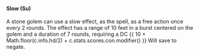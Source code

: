 #### **Slow** (Su)

A stone golem can use a slow effect, as the spell, as a free action once every 2 rounds.
The effect has a range of 10 feet in a burst centered on the golem and a duration of 7 rounds, requiring a DC {{ 10 + Math.floor(c.info.hd/2) + c.stats.scores.con.modifier() }} Will save to negate.